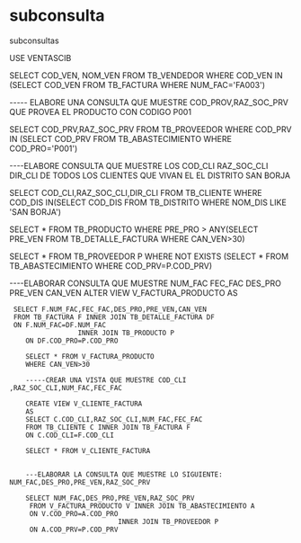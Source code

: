 subconsulta
===========

subconsultas

USE VENTASCIB

SELECT COD_VEN, NOM_VEN 
      FROM TB_VENDEDOR
	  WHERE COD_VEN IN (SELECT COD_VEN
	                    FROM TB_FACTURA
						WHERE NUM_FAC='FA003')

----- ELABORE UNA CONSULTA QUE MUESTRE COD_PROV,RAZ_SOC_PRV QUE PROVEA EL PRODUCTO CON CODIGO P001

   SELECT COD_PRV,RAZ_SOC_PRV
      FROM TB_PROVEEDOR
	  WHERE COD_PRV IN (SELECT COD_PRV
	                    FROM TB_ABASTECIMIENTO
						WHERE COD_PRO='P001')

----ELABORE CONSULTA QUE MUESTRE LOS COD_CLI RAZ_SOC_CLI DIR_CLI DE TODOS LOS CLIENTES QUE VIVAN EL EL DISTRITO SAN BORJA

   SELECT COD_CLI,RAZ_SOC_CLI,DIR_CLI
          FROM TB_CLIENTE
		  WHERE COD_DIS IN(SELECT COD_DIS
		                   FROM TB_DISTRITO
						   WHERE NOM_DIS LIKE 'SAN BORJA')
 


 SELECT *
    FROM TB_PRODUCTO
	WHERE PRE_PRO > ANY(SELECT PRE_VEN
	                    FROM TB_DETALLE_FACTURA
						WHERE CAN_VEN>30)




 SELECT *
    FROM TB_PROVEEDOR P
	WHERE NOT EXISTS (SELECT * 
	              FROM TB_ABASTECIMIENTO
				  WHERE COD_PRV=P.COD_PRV)



----ELABORAR CONSULTA QUE MUESTRE NUM_FAC FEC_FAC DES_PRO PRE_VEN CAN_VEN
     ALTER VIEW V_FACTURA_PRODUCTO
	 AS
	      
	 SELECT F.NUM_FAC,FEC_FAC,DES_PRO,PRE_VEN,CAN_VEN
	 FROM TB_FACTURA F INNER JOIN TB_DETALLE_FACTURA DF
	 ON F.NUM_FAC=DF.NUM_FAC
	                 INNER JOIN TB_PRODUCTO P
		ON DF.COD_PRO=P.COD_PRO

		SELECT * FROM V_FACTURA_PRODUCTO
        WHERE CAN_VEN>30

		-----CREAR UNA VISTA QUE MUESTRE COD_CLI ,RAZ_SOC_CLI,NUM_FAC,FEC_FAC

		CREATE VIEW V_CLIENTE_FACTURA
		AS
		SELECT C.COD_CLI,RAZ_SOC_CLI,NUM_FAC,FEC_FAC
		FROM TB_CLIENTE C INNER JOIN TB_FACTURA F
		ON C.COD_CLI=F.COD_CLI

		SELECT * FROM V_CLIENTE_FACTURA


		---ELABORAR LA CONSULTA QUE MUESTRE LO SIGUIENTE: NUM_FAC,DES_PRO,PRE_VEN,RAZ_SOC_PRV

		SELECT NUM_FAC,DES_PRO,PRE_VEN,RAZ_SOC_PRV
		 FROM V_FACTURA_PRODUCTO V INNER JOIN TB_ABASTECIMIENTO A
		 ON V.COD_PRO=A.COD_PRO
		                       INNER JOIN TB_PROVEEDOR P
	     ON A.COD_PRV=P.COD_PRV
